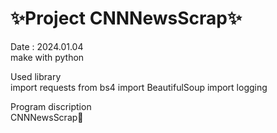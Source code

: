 # ✨Project CNNNewsScrap✨

Date : 2024.01.04   
make with python   
   
Used library   
import requests
from bs4 import BeautifulSoup
import logging

Program discription   
CNNNewsScrap📰

